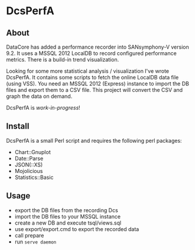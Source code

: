DcsPerfA
========

About
-----

DataCore has added a performance recorder into SANsymphony-V version 9.2. It
uses a MSSQL 2012 LocalDB to record configured performance metrics. There
is a build-in trend visualization.

Looking for some more statistical analysis / visualization I've wrote DcsPerfA.
It contains some scripts to fetch the online LocalDB data file (using VSS). You
need an MSSQL 2012 (Express) instance to import the DB files and export them
to a CSV file. This project will convert the CSV and graph the data on demand.

DcsPerfA is *work-in-progress*!


Install
-------

DcsPerfA is a small Perl script and requires the following perl packages:
* Chart::Gnuplot
* Date::Parse
* JSON(::XS)
* Mojolicious
* Statistics::Basic

Usage
-----

* export the DB files from the recording Dcs
* import the DB files to your MSSQL instance
* create a new DB and execute tsql/views.sql
* use export/export.cmd to export the recorded data
* call prepare
* run `serve daemon`
